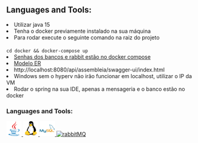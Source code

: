 <h2 align="left">Languages and Tools:</h2>
<li>Utilizar java 15</li>
<li>Tenha o docker previamente instalado na sua máquina</li>
<li>Para rodar execute o seguinte comando na raiz do projeto</li>
<code>
cd docker && docker-compose up
</code>
<li> <a href="docker/docker-compose.yml">  Senhas dos bancos e rabbit estão no docker compose</a></li>
<li> 
    <a href="https://drive.google.com/file/d/1he_W6Iim2sO9VlEE2qgSrvAjVIAE1-lj/view?usp=sharing">
        <label>       
            Modelo ER    
        </label>
    </a>
</li>
<li>
    <a>http://localhost:8080/api/assembleia/swagger-ui/index.html</a>
</li>
<li>Windows sem o hyperv não irão funcionar em localhost, utilizar o IP da VM</li>
<li>Rodar o spring na sua IDE, apenas a mensageria e o banco estão no docker</li>

<h3 align="left">Languages and Tools:</h3>
<p align="left"> 
    <a href="https://www.java.com" target="_blank"> 
        <img src="https://raw.githubusercontent.com/devicons/devicon/master/icons/java/java-original.svg" alt="java" width="40" height="40"/> </a> <a href="https://www.linux.org/" target="_blank"> <img src="https://raw.githubusercontent.com/devicons/devicon/master/icons/linux/linux-original.svg" alt="linux" width="40" height="40"/> </a> <a href="https://www.mysql.com/" target="_blank"> <img src="https://raw.githubusercontent.com/devicons/devicon/master/icons/mysql/mysql-original-wordmark.svg" alt="mysql" width="40" height="40"/> </a> <a href="https://www.rabbitmq.com" target="_blank"> <img src="https://www.vectorlogo.zone/logos/rabbitmq/rabbitmq-icon.svg" alt="rabbitMQ" width="40" height="40"/> 
    </a> 
</p>


